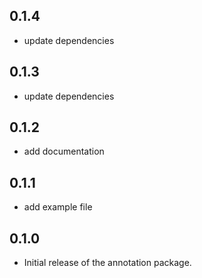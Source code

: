 ## 0.1.4

- update dependencies

## 0.1.3

- update dependencies

## 0.1.2

- add documentation

## 0.1.1

- add example file

## 0.1.0

- Initial release of the annotation package.
